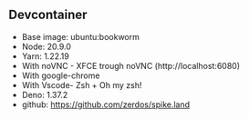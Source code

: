 ## Devcontainer

- Base image: ubuntu:bookworm
- Node: 20.9.0
- Yarn: 1.22.19
- With noVNC - XFCE trough noVNC (http://localhost:6080)
- With google-chrome
- With Vscode- Zsh + Oh my zsh!
- Deno: 1.37.2
- github: https://github.com/zerdos/spike.land
